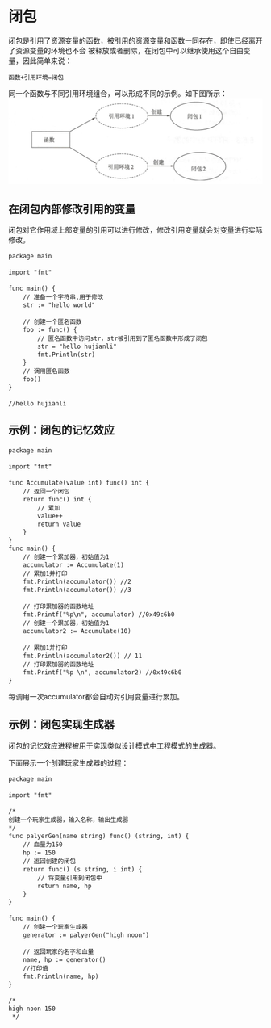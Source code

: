 # 闭包
闭包是引用了资源变量的函数，被引用的资源变量和函数一同存在，即使已经离开了资源变量的环境也不会
被释放或者删除，在闭包中可以继承使用这个自由变量，因此简单来说：

``` 
函数+引用环境=闭包
```

同一个函数与不同引用环境组合，可以形成不同的示例。如下图所示：
![](../../_static/go_bibao01.png)

## 在闭包内部修改引用的变量
闭包对它作用域上部变量的引用可以进行修改，修改引用变量就会对变量进行实际修改。

``` 
package main

import "fmt"

func main() {
	// 准备一个字符串,用于修改
	str := "hello world"

	// 创建一个匿名函数
	foo := func() {
		// 匿名函数中访问str，str被引用到了匿名函数中形成了闭包
		str = "hello hujianli"
		fmt.Println(str)
	}
	// 调用匿名函数
	foo()
}

//hello hujianli

```

## 示例：闭包的记忆效应

``` 
package main

import "fmt"

func Accumulate(value int) func() int {
	// 返回一个闭包
	return func() int {
		// 累加
		value++
		return value
	}
}
func main() {
	// 创建一个累加器，初始值为1
	accumulator := Accumulate(1)
	// 累加1并打印
	fmt.Println(accumulator()) //2
	fmt.Println(accumulator()) //3

	// 打印累加器的函数地址
	fmt.Printf("%p\n", accumulator) //0x49c6b0
	// 创建一个累加器，初始值为1
	accumulator2 := Accumulate(10)

	// 累加1并打印
	fmt.Println(accumulator2()) // 11
	// 打印累加器的函数地址
	fmt.Printf("%p \n", accumulator2) //0x49c6b0 
}

```

每调用一次accumulator都会自动对引用变量进行累加。


## 示例：闭包实现生成器
闭包的记忆效应进程被用于实现类似设计模式中工程模式的生成器。

下面展示一个创建玩家生成器的过程：
``` 
package main

import "fmt"

/*
创建一个玩家生成器，输入名称，输出生成器
*/
func palyerGen(name string) func() (string, int) {
	// 血量为150
	hp := 150
	// 返回创建的闭包
	return func() (s string, i int) {
		// 将变量引用到闭包中
		return name, hp
	}
}

func main() {
	// 创建一个玩家生成器
	generator := palyerGen("high noon")

	// 返回玩家的名字和血量
	name, hp := generator()
	//打印值
	fmt.Println(name, hp)
}

/*
high noon 150
 */
```